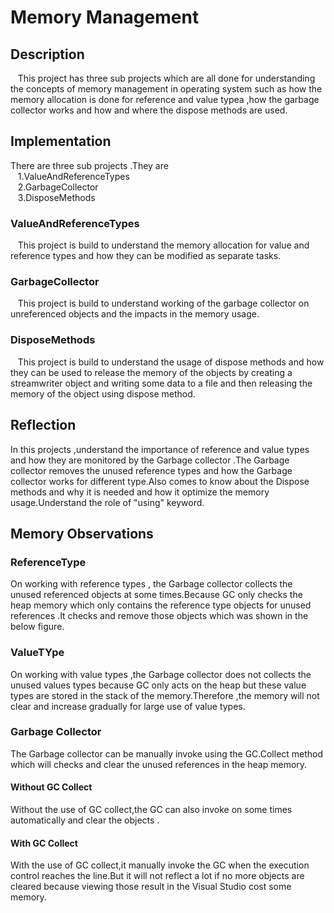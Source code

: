 # Memory Management
## Description
  &nbsp;&nbsp;   This project has three sub projects which are all done for understanding the concepts of memory management in operating system such as how the memory allocation is done for reference and value typea ,how the garbage collector works and how and where the dispose methods are used.
## Implementation
   There are three sub projects .They are<br>
   &nbsp;&nbsp;  1.ValueAndReferenceTypes<br>
     &nbsp;&nbsp;  2.GarbageCollector<br>
   &nbsp;&nbsp;    3.DisposeMethods
### ValueAndReferenceTypes
 &nbsp;&nbsp;    This project is build to understand the memory allocation for value and reference types and how they can be modified as separate tasks.

### GarbageCollector
  &nbsp;&nbsp;   This project is build to understand working of the garbage collector on unreferenced objects and the impacts in the memory usage.
### DisposeMethods
  &nbsp;&nbsp;   This project is build to understand the usage of dispose methods and how they can be used to release the memory of the objects by creating a streamwriter object and writing some data to a file and then releasing the memory of the object using dispose method.
## Reflection
In this projects ,understand the importance of reference and value types and how they are monitored by the Garbage collector .The Garbage collector removes the unused reference types and how the Garbage collector works for different type.Also comes to know about the Dispose methods and why it is needed and how it optimize the memory usage.Understand the role of "using" keyword.
## Memory Observations
### ReferenceType
On working with reference types , the Garbage collector collects the unused referenced objects at some times.Because GC only checks the heap memory which only contains the reference type objects for unused references .It checks and remove those objects which was shown in the below figure.<br>
### ValueTYpe
On working with value types ,the Garbage collector does not collects the unused values types because GC only acts on the heap but these value types are stored in the stack of the memory.Therefore ,the memory will not clear and increase gradually for large use of value types.<br>
### Garbage Collector 
The Garbage collector can be manually invoke using the GC.Collect method which will checks and clear the unused references in the heap memory.
#### Without GC Collect
Without the use of GC collect,the GC can also invoke on some times automatically and clear the objects .<br>

#### With GC Collect
With the use of GC collect,it manually invoke the GC when the execution control reaches the line.But it will not reflect a lot if no more objects are cleared because viewing those result in the Visual Studio cost some memory.
